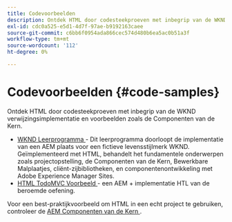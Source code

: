 ```yaml
---
title: Codevoorbeelden
description: Ontdek HTML door codesteekproeven met inbegrip van de WKND verwijzingsimplementatie en voorbeelden zoals de Componenten van de Kern.
exl-id: cdc0a525-e5d1-4d7f-97ae-b9192163caee
source-git-commit: c6bb6f0954ada866cec574d480b6ea5ac0b51a3f
workflow-type: tm+mt
source-wordcount: '112'
ht-degree: 0%

---
```



# Codevoorbeelden {#code-samples}

Ontdek HTML door codesteekproeven met inbegrip van de WKND verwijzingsimplementatie en voorbeelden zoals de Componenten van de Kern.

* [ WKND Leerprogramma ](https://experienceleague.adobe.com/nl/docs/experience-manager-learn/getting-started-wknd-tutorial-develop/overview) - Dit leerprogramma doorloopt de implementatie van een AEM plaats voor een fictieve levensstijlmerk WKND. Geïmplementeerd met HTML, behandelt het fundamentele onderwerpen zoals projectopstelling, de Componenten van de Kern, Bewerkbare Malplaatjes, cliënt-zijbibliotheken, en componentenontwikkeling met Adobe Experience Manager Sites.
* [ HTML TodoMVC Voorbeeld ](https://github.com/Adobe-Marketing-Cloud/aem-htl-sample-todomvc) - een AEM + implementatie HTL van de beroemde oefening.

Voor een best-praktijkvoorbeeld om HTML in een echt project te gebruiken, controleer de [ AEM Componenten van de Kern ](https://experienceleague.adobe.com/nl/docs/experience-manager-core-components/using/introduction).
